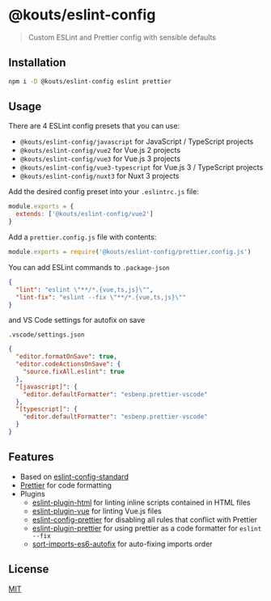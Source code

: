 # @kouts/eslint-config

> Custom ESLint and Prettier config with sensible defaults

## Installation

```bash
npm i -D @kouts/eslint-config eslint prettier
```

## Usage

There are 4 ESLint config presets that you can use:

- `@kouts/eslint-config/javascript` for JavaScript / TypeScript projects
- `@kouts/eslint-config/vue2` for Vue.js 2 projects
- `@kouts/eslint-config/vue3` for Vue.js 3 projects
- `@kouts/eslint-config/vue3-typescript` for Vue.js 3 / TypeScript projects
- `@kouts/eslint-config/nuxt3` for Nuxt 3 projects

Add the desired config preset into your `.eslintrc.js` file:

```javascript
module.exports = {
  extends: ['@kouts/eslint-config/vue2']
}
```

Add a `prettier.config.js` file with contents:

```javascript
module.exports = require('@kouts/eslint-config/prettier.config.js')
```

You can add ESLint commands to `.package-json`

```json
{
  "lint": "eslint \"**/*.{vue,ts,js}\"",
  "lint-fix": "eslint --fix \"**/*.{vue,ts,js}\""
}
```

and VS Code settings for autofix on save

`.vscode/settings.json`

```json
{
  "editor.formatOnSave": true,
  "editor.codeActionsOnSave": {
    "source.fixAll.eslint": true
  },
  "[javascript]": {
    "editor.defaultFormatter": "esbenp.prettier-vscode"
  },
  "[typescript]": {
    "editor.defaultFormatter": "esbenp.prettier-vscode"
  }
}
```

## Features

- Based on [eslint-config-standard](https://github.com/standard/eslint-config-standard)
- [Prettier](https://prettier.io) for code formatting
- Plugins
  - [eslint-plugin-html](https://github.com/BenoitZugmeyer/eslint-plugin-html) for linting inline scripts contained in HTML files
  - [eslint-plugin-vue](https://github.com/vuejs/eslint-plugin-vue/) for linting Vue.js files
  - [eslint-config-prettier](https://github.com/prettier/eslint-config-prettier) for disabling all rules that conflict with Prettier
  - [eslint-plugin-prettier](https://github.com/prettier/eslint-plugin-prettier) for using prettier as a code formatter for `eslint --fix`
  - [sort-imports-es6-autofix](https://github.com/marudor/eslint-plugin-sort-imports-es6-autofix) for auto-fixing imports order

## License

[MIT](http://opensource.org/licenses/MIT)
